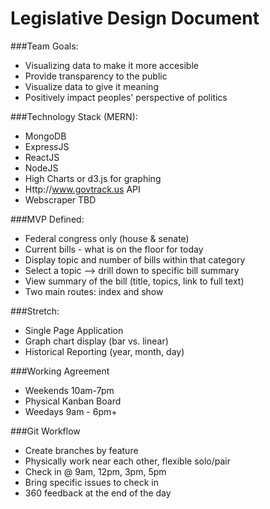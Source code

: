# Legislative Design Document

###Team Goals:
* Visualizing data to make it more accesible
* Provide transparency to the public
* Visualize data to give it meaning
* Positively impact peoples' perspective of politics


###Technology Stack (MERN):
* MongoDB
* ExpressJS
* ReactJS
* NodeJS
* High Charts or d3.js for graphing
* Http://www.govtrack.us API
* Webscraper TBD


###MVP Defined:
* Federal congress only (house & senate)
* Current bills - what is on the floor for today
* Display topic and number of bills within that category
* Select a topic --> drill down to specific bill summary
* View summary of the bill (title, topics, link to full text)
* Two main routes: index and show


###Stretch:
* Single Page Application
* Graph chart display (bar vs. linear)
* Historical Reporting (year, month, day)


###Working Agreement
* Weekends 10am-7pm
* Physical Kanban Board
* Weedays 9am - 6pm+

###Git Workflow
* Create branches by feature
* Physically work near each other, flexible solo/pair
* Check in @ 9am, 12pm, 3pm, 5pm
* Bring specific issues to check in
* 360 feedback at the end of the day
